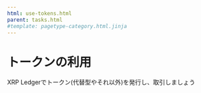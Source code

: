 ```yaml
---
html: use-tokens.html
parent: tasks.html
#template: pagetype-category.html.jinja
---
```

# トークンの利用

XRP Ledgerでトークン(代替型やそれ以外)を発行し、取引しましょう
